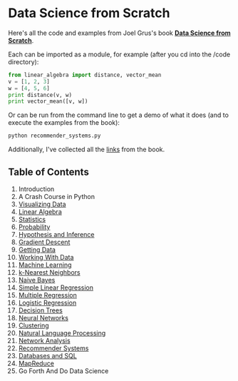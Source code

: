 Data Science from Scratch
=========================

Here's all the code and examples from Joel Grus's book __[Data Science from Scratch](http://joelgrus.com/2015/04/26/data-science-from-scratch-first-principles-with-python/)__.

Each can be imported as a module, for example (after you cd into the /code directory):

```python
from linear_algebra import distance, vector_mean
v = [1, 2, 3]
w = [4, 5, 6]
print distance(v, w)
print vector_mean([v, w])
```
  
Or can be run from the command line to get a demo of what it does (and to execute the examples from the book):

```bat
python recommender_systems.py
```  

Additionally, I've collected all the [links](https://github.com/korbonits/data-science-from-scratch/blob/master/links.md) from the book.

## Table of Contents

1. Introduction
2. A Crash Course in Python
3. [Visualizing Data](https://github.com/korbonits/data-science-from-scratch/blob/master/code/visualizing_data.py)
4. [Linear Algebra](https://github.com/korbonits/data-science-from-scratch/blob/master/code/linear_algebra.py)
5. [Statistics](https://github.com/korbonits/data-science-from-scratch/blob/master/code/statistics.py)
6. [Probability](https://github.com/korbonits/data-science-from-scratch/blob/master/code/probability.py)
7. [Hypothesis and Inference](https://github.com/korbonits/data-science-from-scratch/blob/master/code/hypothesis_and_inference.py)
8. [Gradient Descent](https://github.com/korbonits/data-science-from-scratch/blob/master/code/gradient_descent.py)
9. [Getting Data](https://github.com/korbonits/data-science-from-scratch/blob/master/code/getting_data.py)
10. [Working With Data](https://github.com/korbonits/data-science-from-scratch/blob/master/code/working_with_data.py)
11. [Machine Learning](https://github.com/korbonits/data-science-from-scratch/blob/master/code/machine_learning.py)
12. [k-Nearest Neighbors](https://github.com/korbonits/data-science-from-scratch/blob/master/code/nearest_neighbors.py)
13. [Naive Bayes](https://github.com/korbonits/data-science-from-scratch/blob/master/code/naive_bayes.py)
14. [Simple Linear Regression](https://github.com/korbonits/data-science-from-scratch/blob/master/code/simple_linear_regression.py)
15. [Multiple Regression](https://github.com/korbonits/data-science-from-scratch/blob/master/code/multiple_regression.py)
16. [Logistic Regression](https://github.com/korbonits/data-science-from-scratch/blob/master/code/logistic_regression.py)
17. [Decision Trees](https://github.com/korbonits/data-science-from-scratch/blob/master/code/decision_trees.py)
18. [Neural Networks](https://github.com/korbonits/data-science-from-scratch/blob/master/code/neural_networks.py)
19. [Clustering](https://github.com/korbonits/data-science-from-scratch/blob/master/code/clustering.py)
20. [Natural Language Processing](https://github.com/korbonits/data-science-from-scratch/blob/master/code/natural_language_processing.py)
21. [Network Analysis](https://github.com/korbonits/data-science-from-scratch/blob/master/code/network_analysis.py)
22. [Recommender Systems](https://github.com/korbonits/data-science-from-scratch/blob/master/code/recommender_systems.py)
23. [Databases and SQL](https://github.com/korbonits/data-science-from-scratch/blob/master/code/databases.py)
24. [MapReduce](https://github.com/korbonits/data-science-from-scratch/blob/master/code/mapreduce.py)
25. Go Forth And Do Data Science
